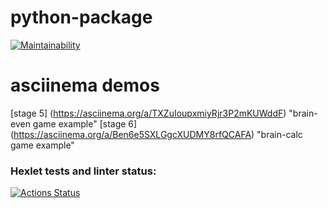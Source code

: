 # python-package

[![Maintainability](https://api.codeclimate.com/v1/badges/44d6e15f79a1d539f01b/maintainability)](https://codeclimate.com/github/Silin-Andrew/python-project-49/maintainability)

# asciinema demos

[stage 5] (https://asciinema.org/a/TXZuIoupxmiyRjr3P2mKUWddF) "brain-even game example"
[stage 6] (https://asciinema.org/a/Ben6e5SXLGgcXUDMY8rfQCAFA) "brain-calc game example"

### Hexlet tests and linter status:
[![Actions Status](https://github.com/Silin-Andrew/python-project-49/actions/workflows/hexlet-check.yml/badge.svg)](https://github.com/Silin-Andrew/python-project-49/actions)

